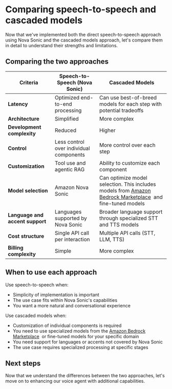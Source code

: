 # Comparing speech-to-speech and cascaded models

Now that we've implemented both the direct speech-to-speech approach using Nova Sonic and the cascaded models approach, let's compare them in detail to understand their strengths and limitations.

## Comparing the two approaches

|Criteria|Speech-to-Speech (Nova Sonic)|Cascaded Models|
|---|---|---|
|**Latency**|Optimized end-to-end processing|Can use best-of-breed models for each step with potential tradeoffs|
|**Architecture**|Simplified|More complex|
|**Development complexity**|Reduced|Higher|
|**Control**|Less control over individual components|More control over each step|
|**Customization**|Tool use and agentic RAG|Ability to customize each component|
|**Model selection**|Amazon Nova Sonic|Can optimize model selection. This includes models from [Amazon Bedrock Marketplace](https://aws.amazon.com/bedrock/model-marketplace/)  and fine-tuned models|
|**Language and accent support**|Languages supported by Nova Sonic|Broader language support through specialized STT and TTS models|
|**Cost structure**|Single API call per interaction|Multiple API calls (STT, LLM, TTS)|
|**Billing complexity**|Simple|More complex|

## When to use each approach

Use speech-to-speech when:

- Simplicity of implementation is important
- The use case fits within Nova Sonic's capabilities
- You want a more natural and conversational experience

Use cascaded models when:

- Customization of individual components is required
- You need to use specialized models from the [Amazon Bedrock Marketplace](https://aws.amazon.com/bedrock/model-marketplace/)  or fine-tuned models for your specific domain
- You need support for languages or accents not covered by Nova Sonic
- The use case requires specialized processing at specific stages

## Next steps

Now that we understand the differences between the two approaches, let's move on to enhancing our voice agent with additional capabilities.
